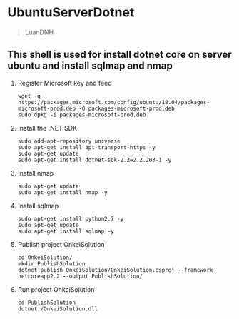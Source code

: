 # UbuntuServerDotnet
> LuanDNH
## This shell is used for install dotnet core on server ubuntu and install sqlmap and nmap

1. Register Microsoft key and feed
    ```
    wget -q https://packages.microsoft.com/config/ubuntu/18.04/packages-microsoft-prod.deb -O packages-microsoft-prod.deb
    sudo dpkg -i packages-microsoft-prod.deb
    ```
2. Install the .NET SDK
    ```
    sudo add-apt-repository universe
    sudo apt-get install apt-transport-https -y
    sudo apt-get update
    sudo apt-get install dotnet-sdk-2.2=2.2.203-1 -y
    ```
3. Install nmap
    ```
    sudo apt-get update
    sudo apt-get install nmap -y
    ```
4. Install sqlmap
    ```
    sudo apt-get install python2.7 -y
    sudo apt-get update
    sudo apt-get install sqlmap -y
    ```    
5. Publish project OnkeiSolution
    ```
    cd OnkeiSolution/
    mkdir PublishSolution
    dotnet publish OnkeiSolution/OnkeiSolution.csproj --framework netcoreapp2.2 --output PublishSolution/
    ```
6. Run project OnkeiSolution
    ```
    cd PublishSolution
    dotnet /OnkeiSolution.dll
    ```
